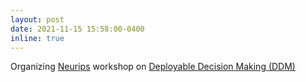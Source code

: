 ```yaml
---
layout: post
date: 2021-11-15 15:58:00-0400
inline: true
---
```


Organizing [Neurips](https://neurips.cc/) workshop on [Deployable Decision Making (DDM)](https://www.dynsyslab.org/deployable-decision-making-in-embodied-systems/)
